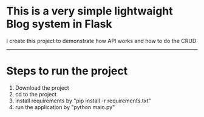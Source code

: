 <h1>This is a very simple lightwaight Blog system in Flask</h1>
<p>I create this project to demonstrate how API works and how to do the CRUD</p>
<hr>
<h1>Steps to run the project</h1>
<ol>
  <li>Download the project</li>
  <li>cd to the project</li>
  <li> install requirements by "pip install -r requirements.txt"</li>
  <li>run the application by "python main.py"</li>
</ol>
